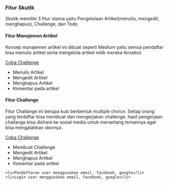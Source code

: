 <h3>Fitur Skutik</h3>
<p>Skutik memiliki 3 fitur utama yaitu Pengelolaan Artikel(menulis, mengedit, menghapus), Challenge, dan Todo</p>

<h4>Fitur Manajemen Artikel</h4>
<p>Konsep manajemen artikel ini dibuat seperti Medium yaitu semua pendaftar bisa menulis artikel serta mengelola artikel milik mereka tersebut.</p>
<a href='https://skutik.com/challenge'>Coba Challenge</a>
<ul>
    <li>Menulis Artikel</li>
    <li>Mengedit Artikel</li>
    <li>Menghapus Artikel</li>
    <li>Komentar pada artikel</li>
</ul>
<h4>Fitur Challenge</h4>
<p>Fitur Challange ini berupa kuis berbentuk multiple choice. Setiap orang yang terdaftar bisa membuat dan mengerjakan challenge. hasil pengerjaan challange bisa dishare ke sosial media untuk menantang temannya agar bisa mengalahkan skornya.</p>
<a href='https://skutik.com/challenge'>Coba Challenge</a>
<ul>
    <li>Membuat Challenge</li>
    <li>Mengedit Artikel</li>
    <li>Menghapus Artikel</li>
    <li>Komentar pada artikel</li>
</ul>

    <li>Pendaftaran user menggunakan email, facebook, google</li>
    <li>Login user menggunakan email, facebook, google</li>

